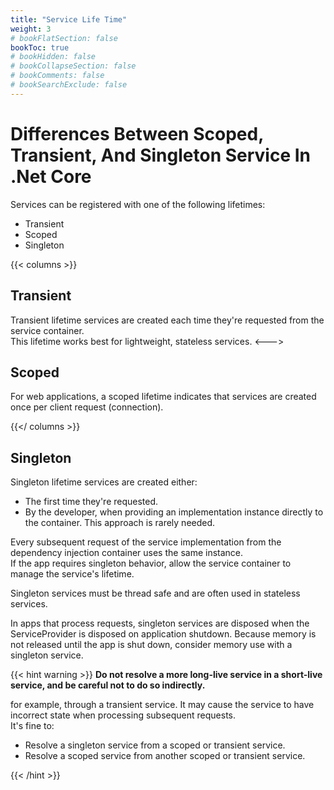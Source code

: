 ```yaml
---
title: "Service Life Time"
weight: 3
# bookFlatSection: false
bookToc: true
# bookHidden: false
# bookCollapseSection: false
# bookComments: false
# bookSearchExclude: false
---
```


# Differences Between Scoped, Transient, And Singleton Service In .Net Core

Services can be registered with one of the following lifetimes:

- Transient
- Scoped
- Singleton

{{< columns >}}

## Transient

Transient lifetime services are created each time they're requested from the service container.  
This lifetime works best for lightweight, stateless services.
<--->

## Scoped

For web applications, a scoped lifetime indicates that services are created once per client request (connection).

{{</ columns >}}

## Singleton

Singleton lifetime services are created either:

- The first time they're requested.
- By the developer, when providing an implementation instance directly to the container. This approach is rarely needed.

Every subsequent request of the service implementation from the dependency injection container uses the same instance.  
If the app requires singleton behavior, allow the service container to manage the service's lifetime.

Singleton services must be thread safe and are often used in stateless services.

In apps that process requests, singleton services are disposed when the ServiceProvider is disposed on application shutdown. Because memory is not released until the app is shut down, consider memory use with a singleton service.

{{< hint warning >}}
**Do not resolve a more long-live service in a short-live service, and be careful not to do so indirectly.**

for example, through a transient service. It may cause the service to have incorrect state when processing subsequent requests.  
It's fine to:

- Resolve a singleton service from a scoped or transient service.
- Resolve a scoped service from another scoped or transient service.

{{< /hint >}}
